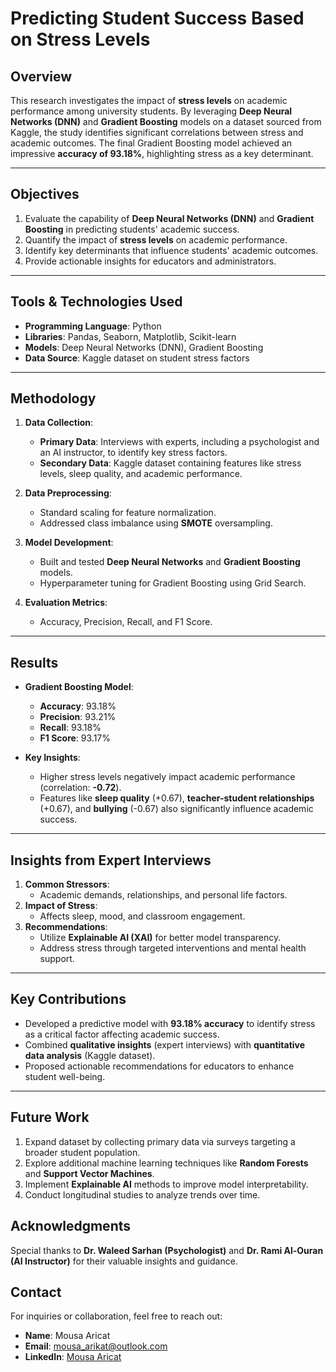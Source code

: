 # Predicting Student Success Based on Stress Levels

## Overview  
This research investigates the impact of **stress levels** on academic performance among university students. By leveraging **Deep Neural Networks (DNN)** and **Gradient Boosting** models on a dataset sourced from Kaggle, the study identifies significant correlations between stress and academic outcomes. The final Gradient Boosting model achieved an impressive **accuracy of 93.18%**, highlighting stress as a key determinant.

---

## Objectives  
1. Evaluate the capability of **Deep Neural Networks (DNN)** and **Gradient Boosting** in predicting students' academic success.  
2. Quantify the impact of **stress levels** on academic performance.  
3. Identify key determinants that influence students' academic outcomes.  
4. Provide actionable insights for educators and administrators.

---

## Tools & Technologies Used  
- **Programming Language**: Python  
- **Libraries**: Pandas, Seaborn, Matplotlib, Scikit-learn  
- **Models**: Deep Neural Networks (DNN), Gradient Boosting  
- **Data Source**: Kaggle dataset on student stress factors  

---

## Methodology  
1. **Data Collection**:  
   - **Primary Data**: Interviews with experts, including a psychologist and an AI instructor, to identify key stress factors.  
   - **Secondary Data**: Kaggle dataset containing features like stress levels, sleep quality, and academic performance.  

2. **Data Preprocessing**:  
   - Standard scaling for feature normalization.  
   - Addressed class imbalance using **SMOTE** oversampling.  

3. **Model Development**:  
   - Built and tested **Deep Neural Networks** and **Gradient Boosting** models.  
   - Hyperparameter tuning for Gradient Boosting using Grid Search.  

4. **Evaluation Metrics**:  
   - Accuracy, Precision, Recall, and F1 Score.

---

## Results  
- **Gradient Boosting Model**:  
   - **Accuracy**: 93.18%  
   - **Precision**: 93.21%  
   - **Recall**: 93.18%  
   - **F1 Score**: 93.17%  

- **Key Insights**:  
   - Higher stress levels negatively impact academic performance (correlation: **-0.72**).  
   - Features like **sleep quality** (+0.67), **teacher-student relationships** (+0.67), and **bullying** (-0.67) also significantly influence academic success.

---

## Insights from Expert Interviews  
1. **Common Stressors**:  
   - Academic demands, relationships, and personal life factors.  
2. **Impact of Stress**:  
   - Affects sleep, mood, and classroom engagement.  
3. **Recommendations**:  
   - Utilize **Explainable AI (XAI)** for better model transparency.  
   - Address stress through targeted interventions and mental health support.

---

## Key Contributions  
- Developed a predictive model with **93.18% accuracy** to identify stress as a critical factor affecting academic success.  
- Combined **qualitative insights** (expert interviews) with **quantitative data analysis** (Kaggle dataset).  
- Proposed actionable recommendations for educators to enhance student well-being.

---

## Future Work  
1. Expand dataset by collecting primary data via surveys targeting a broader student population.  
2. Explore additional machine learning techniques like **Random Forests** and **Support Vector Machines**.  
3. Implement **Explainable AI** methods to improve model interpretability.  
4. Conduct longitudinal studies to analyze trends over time.

## Acknowledgments
Special thanks to **Dr. Waleed Sarhan (Psychologist)** and **Dr. Rami Al-Ouran (AI Instructor)** for their valuable insights and guidance.

## Contact  
For inquiries or collaboration, feel free to reach out:  

- **Name**: Mousa Aricat  
- **Email**: [mousa_arikat@outlook.com](mailto:mousa_arikat@outlook.com)  
- **LinkedIn**: [Mousa Aricat](https://linkedin.com/in/mousa-aricat-5847a2241/)  
